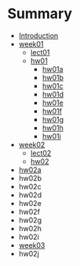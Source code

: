 # Summary

* [Introduction](README.md)
* [week01](week01/week01.md)
   * [lect01](week01/lect01.md)
   * [hw01](week01/hw01.md)
       * [hw01a](week01/hw01/hw01a.md)
       * [hw01b](week01/hw01/hw01b.md)
       * [hw01c](week01/hw01/hw01c.md)
       * [hw01d](week01/hw01/hw01d.md)
       * [hw01e](week01/hw01/hw01e.md)
       * [hw01f](week01/hw01/hw01f.md)
       * [hw01g](week01/hw01/hw01g.md)
       * [hw01h](week01/hw01/hw01h.md)
       * [hw01i](week01/hw01/hw01i.md)
* [week02](week02/week02.md)
   * [lect02](week02/lect02.md)
   * [hw02](week02/hw02.md)
* [hw02a](week02/hw02/hw02a.md)
* hw02b
* hw02c
* hw02d
* hw02e
* hw02f
* hw02g
* hw02h
* hw02i
* [week03](week03/week03.md)
* hw02j

